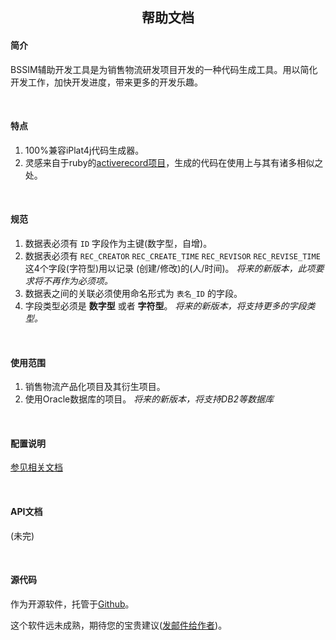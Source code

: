 <div style="text-align:center;">
<h2>帮助文档</h2>
</div>

#### 简介
BSSIM辅助开发工具是为销售物流研发项目开发的一种代码生成工具。用以简化开发工作，加快开发进度，带来更多的开发乐趣。

<br />

#### 特点
1. 100%兼容iPlat4j代码生成器。
2. 灵感来自于ruby的[activerecord项目](http://rubygems.org/gems/activerecord)，生成的代码在使用上与其有诸多相似之处。

<br />

#### 规范
1. 数据表必须有 `ID` 字段作为主键(数字型，自增)。
2. 数据表必须有 `REC_CREATOR` `REC_CREATE_TIME` `REC_REVISOR` `REC_REVISE_TIME` 这4个字段(字符型)用以记录 (创建/修改)的(人/时间)。 _将来的新版本，此项要求将不再作为必须项。_
3. 数据表之间的关联必须使用命名形式为 `表名_ID` 的字段。
4. 字段类型必须是 __数字型__ 或者 __字符型__。 _将来的新版本，将支持更多的字段类型。_

<br />

#### 使用范围
1. 销售物流产品化项目及其衍生项目。
2. 使用Oracle数据库的项目。 _将来的新版本，将支持DB2等数据库_

<br />

#### 配置说明
[参见相关文档](./config)

<br />

#### API文档
(未完)

<br />

#### 源代码
作为开源软件，托管于[Github](https://github.com/nswish/BssimGenerator4j)。

这个软件远未成熟，期待您的宝贵建议([发邮件给作者](mailto:gulei@baosight.com))。